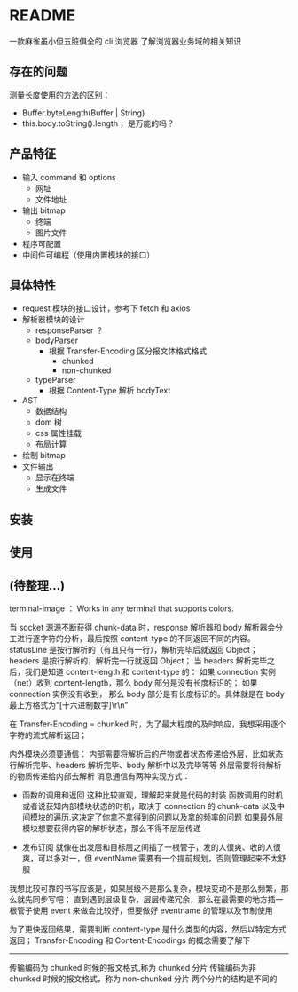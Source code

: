 # README

一款麻雀虽小但五脏俱全的 cli 浏览器
了解浏览器业务域的相关知识

## 存在的问题

测量长度使用的方法的区别：

- Buffer.byteLength(Buffer | String)
- this.body.toString().length ，是万能的吗？

## 产品特征

- 输入 command 和 options
  - 网址
  - 文件地址
- 输出 bitmap
  - 终端
  - 图片文件
- 程序可配置
- 中间件可编程（使用内置模块的接口）

## 具体特性

- request 模块的接口设计，参考下 fetch 和 axios
- 解析器模块的设计
  - responseParser ？
  - bodyParser
    - 根据 Transfer-Encoding 区分报文体格式格式
      - chunked
      - non-chunked
  - typeParser
    - 根据 Content-Type 解析 bodyText
- AST
  - 数据结构
  - dom 树
  - css 属性挂载
  - 布局计算
- 绘制 bitmap
- 文件输出
  - 显示在终端
  - 生成文件

## 安装

## 使用

## (待整理...)

terminal-image ： Works in any terminal that supports colors.

当 socket 源源不断获得 chunk-data 时，response 解析器和 body 解析器会分工进行逐字符的分析，最后按照 content-type 的不同返回不同的内容。
statusLine 是按行解析的（有且只有一行），解析完毕后就返回 Object；
headers 是按行解析的，解析完一行就返回 Object；
当 headers 解析完毕之后，我们是知道 content-length 和 content-type 的：
如果 connection 实例（net）收到 content-length，那么 body 部分是没有长度标识的；
如果 connection 实例没有收到， 那么 body 部分是有长度标识的。具体就是在 body 最上方格式为“[十六进制数字]\r\n”

在 Transfer-Encoding = chunked 时，为了最大程度的及时响应，我想采用逐个字符的流式解析返回；

内外模块必须要通信：
内部需要将解析后的产物或者状态传递给外层，比如状态行解析完毕、headers 解析完毕、body 解析中以及完毕等等
外层需要将待解析的物质传递给内部去解析
消息通信有两种实现方式：

- 函数的调用和返回
  这种比较直观，理解起来就是代码的封装
  函数调用的时机或者说获知内部模块状态的时机，取决于 connection 的 chunk-data 以及中间模块的遍历.这决定了你拿不拿得到的问题以及拿的频率的问题
  如果最外层模块想要获得内容的解析状态，那么不得不层层传递

- 发布订阅
  就像在出发层和目标层之间插了一根管子，发的人很爽、收的人很爽，可以多对一，但 eventName 需要有一个提前规划，否则管理起来不太舒服

我想比较可靠的书写应该是，如果层级不是那么复杂，模块变动不是那么频繁，那么就先同步写吧；
直到遇到层级复杂，层层传递冗余，那么在最需要的地方插一根管子使用 event 来做会比较好，但要做好 eventname 的管理以及节制使用

为了更快返回结果，需要判断 content-type 是什么类型的内容，然后以特定方式返回；
Transfer-Encoding 和 Content-Encodings 的概念需要了解下

---

传输编码为 chunked 时候的报文格式,称为 chunked 分片
传输编码为非 chunked 时候的报文格式，称为 non-chunked 分片
两个分片的结构是不同的
